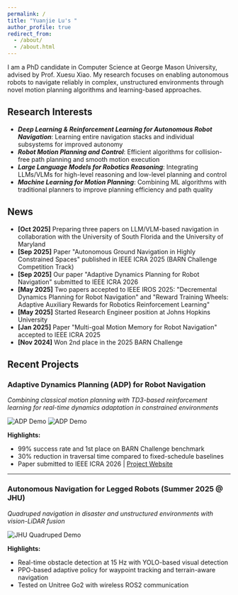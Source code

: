 ```yaml
---
permalink: /
title: "Yuanjie Lu's "
author_profile: true
redirect_from: 
  - /about/
  - /about.html
---
```


I am a PhD candidate in Computer Science at George Mason University, advised by Prof. Xuesu Xiao. My research focuses on enabling autonomous robots to navigate reliably in complex, unstructured environments through novel motion planning algorithms and learning-based approaches.

## Research Interests
  * ***Deep Learning & Reinforcement Learning for Autonomous Robot Navigation***: Learning entire navigation stacks and individual subsystems for improved autonomy
  * ***Robot Motion Planning and Control***: Efficient algorithms for collision-free path planning and smooth motion execution
  * ***Large Language Models for Robotics Reasoning***: Integrating LLMs/VLMs for high-level reasoning and low-level planning and control
  * ***Machine Learning for Motion Planning***: Combining ML algorithms with traditional planners to improve planning efficiency and path quality

## News

* **[Oct 2025]** Preparing three papers on LLM/VLM-based navigation in collaboration with the University of South Florida and the University of Maryland
* **[Sep 2025]** Paper "Autonomous Ground Navigation in Highly Constrained Spaces" published in IEEE ICRA 2025 (BARN Challenge Competition Track)
* **[Sep 2025]** Our paper "Adaptive Dynamics Planning for Robot Navigation" submitted to IEEE ICRA 2026
* **[May 2025]** Two papers accepted to IEEE IROS 2025: "Decremental Dynamics Planning for Robot Navigation" and "Reward Training Wheels: Adaptive Auxiliary Rewards for Robotics Reinforcement Learning"
* **[May 2025]** Started Research Engineer position at Johns Hopkins University
* **[Jan 2025]** Paper "Multi-goal Motion Memory for Robot Navigation" accepted to IEEE ICRA 2025
* **[Nov 2024]** Won 2nd place in the 2025 BARN Challenge

## Recent Projects

### Adaptive Dynamics Planning (ADP) for Robot Navigation
*Combining classical motion planning with TD3-based reinforcement learning for real-time dynamics adaptation in constrained environments*

![ADP Demo](/images/ICRA2026_1.gif)
![ADP Demo](/images/ICRA2026_0.gif) 


**Highlights:**
- 99% success rate and 1st place on BARN Challenge benchmark
- 30% reduction in traversal time compared to fixed-schedule baselines
- Paper submitted to IEEE ICRA 2026 | [Project Website](link)

---

### Autonomous Navigation for Legged Robots (Summer 2025 @ JHU)
*Quadruped navigation in disaster and unstructured environments with vision-LiDAR fusion*

![JHU Quadruped Demo](/images/jhu1.gif)

**Highlights:**
- Real-time obstacle detection at 15 Hz with YOLO-based visual detection
- PPO-based adaptive policy for waypoint tracking and terrain-aware navigation
- Tested on Unitree Go2 with wireless ROS2 communication

